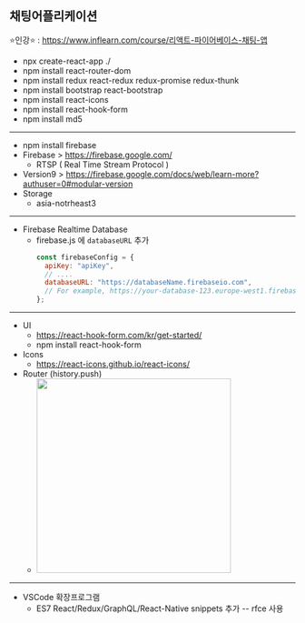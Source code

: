 ## 채팅어플리케이션
:star:인강:star: : https://www.inflearn.com/course/리액트-파이어베이스-채팅-앱

* npx create-react-app ./
* npm install react-router-dom
* npm install redux react-redux redux-promise redux-thunk
* npm install bootstrap react-bootstrap
* npm install react-icons
* npm install react-hook-form
* npm install md5
---
* npm install firebase
* Firebase > https://firebase.google.com/
  * RTSP ( Real Time Stream Protocol )
* Version9 > https://firebase.google.com/docs/web/learn-more?authuser=0#modular-version  
* Storage
  * asia-notrheast3
---
* Firebase Realtime Database
  * firebase.js 에 `databaseURL` 추가
    ```js
    const firebaseConfig = {
      apiKey: "apiKey",
      // ....
      databaseURL: "https://databaseName.firebaseio.com",
      // For example, https://your-database-123.europe-west1.firebasedatabase.app
    };
    ```
---
* UI
  * https://react-hook-form.com/kr/get-started/
   * npm install react-hook-form
* Icons   
   * https://react-icons.github.io/react-icons/
* Router (history.push)
  * <img width="342" src="https://user-images.githubusercontent.com/53853730/140247139-7dc3e806-c6f8-4147-a103-41cb534f7090.png">

---
* VSCode 확장프로그램 
   * ES7 React/Redux/GraphQL/React-Native snippets 추가 -- rfce 사용
